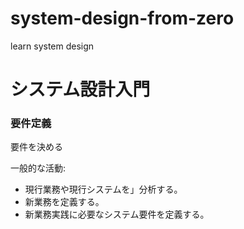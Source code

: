 # system-design-from-zero
learn system design

# システム設計入門

### 要件定義

要件を決める

一般的な活動:

* 現行業務や現行システムを」分析する。
* 新業務を定義する。
* 新業務実践に必要なシステム要件を定義する。
